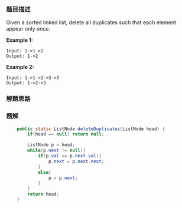 ### 题目描述

Given a sorted linked list, delete all duplicates such that each element appear only *once*.

**Example 1:**

```
Input: 1->1->2
Output: 1->2
```

**Example 2:**

```
Input: 1->1->2->3->3
Output: 1->2->3
```

### 解题思路





### 题解



```java
    public static ListNode deleteDuplicates(ListNode head) {
        if(head == null) return null;

        ListNode p = head;
        while(p.next != null){
            if(p.val == p.next.val){
                p.next = p.next.next;
            }
            else{
                p = p.next;
            }
        }
        return head;
    }
```

